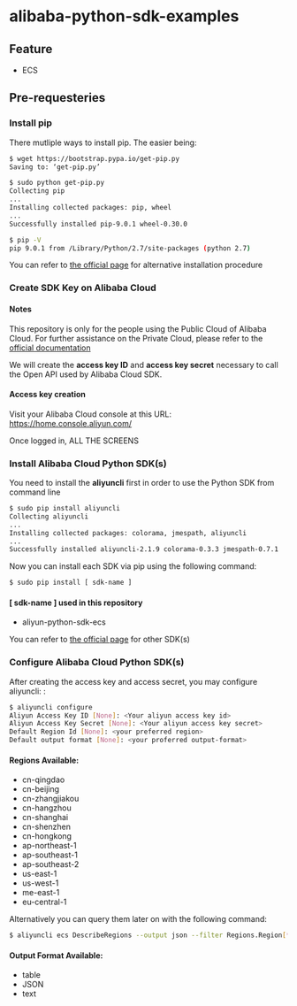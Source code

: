 # alibaba-python-sdk-examples

## Feature
* ECS

## Pre-requesteries

### Install pip

There mutliple ways to install pip. The easier being:
```bash
$ wget https://bootstrap.pypa.io/get-pip.py
Saving to: ‘get-pip.py’

$ sudo python get-pip.py
Collecting pip
...
Installing collected packages: pip, wheel
...
Successfully installed pip-9.0.1 wheel-0.30.0

$ pip -V
pip 9.0.1 from /Library/Python/2.7/site-packages (python 2.7)
```

You can refer to [the official page](https://pip.pypa.io/en/stable/installing/ "PIP's Homepage") for alternative installation procedure

### Create SDK Key on Alibaba Cloud

#### Notes

This repository is only for the people using the Public Cloud of Alibaba Cloud. For further assistance on the Private Cloud, please refer to the [official documentation](https://www.alibabacloud.com/help/zh/doc-detail/43039.htm "公共云版")

We will create the **access key ID** and **access key secret** necessary to call the Open API used by Alibaba Cloud SDK.

#### Access key creation

Visit your Alibaba Cloud console at this URL: https://home.console.aliyun.com/

Once logged in, ALL THE SCREENS

### Install Alibaba Cloud Python SDK(s)

You need to install the **aliyuncli** first in order to use the Python SDK from command line
```bash
$ sudo pip install aliyuncli
Collecting aliyuncli
...
Installing collected packages: colorama, jmespath, aliyuncli
...
Successfully installed aliyuncli-2.1.9 colorama-0.3.3 jmespath-0.7.1
```

Now you can install each SDK via pip using the following command:
```bash
$ sudo pip install [ sdk-name ]
```

#### [ sdk-name ] used in this repository
* aliyun-python-sdk-ecs

You can refer to [the official page](https://develop.aliyun.com/tools/sdk?#/python "Alibaba Cloud Python SDK's Homepage") for other SDK(s)


### Configure Alibaba Cloud Python SDK(s)

After creating the access key and access secret, you may configure aliyuncli: :

```bash
$ aliyuncli configure
Aliyun Access Key ID [None]: <Your aliyun access key id>
Aliyun Access Key Secret [None]: <Your aliyun access key secret>
Default Region Id [None]: <your preferred region>
Default output format [None]: <your proferred output-format>
```

#### Regions Available:
* cn-qingdao 
* cn-beijing
* cn-zhangjiakou
* cn-hangzhou
* cn-shanghai
* cn-shenzhen
* cn-hongkong
* ap-northeast-1
* ap-southeast-1
* ap-southeast-2
* us-east-1
* us-west-1
* me-east-1
* eu-central-1

Alternatively you can query them later on with the following command:
```bash
$ aliyuncli ecs DescribeRegions --output json --filter Regions.Region[*].RegionId
```

#### Output Format Available:
* table
* JSON
* text
